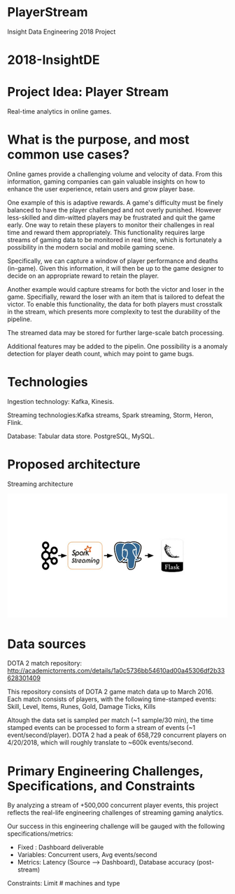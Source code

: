 # PlayerStream
Insight Data Engineering 2018 Project
# 2018-InsightDE

# Project Idea: Player Stream
Real-time analytics in online games.

# What is the purpose, and most common use cases?
Online games provide a challenging volume and velocity of data. From this information, gaming companies can gain valuable insights on how to enhance the user experience, retain users and grow player base.

One example of this is adaptive rewards. A game's difficulty must be finely balanced to have the player challenged and not overly punished. However less-skilled and dim-witted players may be frustrated and quit the game early. One way to retain these players to monitor their challenges in real time and reward them appropriately. This functionality requires large streams of gaming data to be monitored in real time, which is fortunately a possibility in the modern social and mobile gaming scene.

Specifically, we can capture a window of player performance and deaths (in-game). Given this information, it will then be up to the game designer to decide on an appropriate reward to retain the player. 

Another example would capture streams for both the victor and loser in the game. Specifially, reward the loser with an item that is tailored to defeat the victor. To enable this functionality, the data for both players must crosstalk in the stream, which presents more complexity to test the durability of the pipeline.

The streamed data may be stored for further large-scale batch processing.

Additional features may be added to the pipelin. One possibility is a anomaly detection for player death count, which may point to game bugs.

# Technologies
Ingestion technology: Kafka, Kinesis.

Streaming technologies:Kafka streams, Spark streaming, Storm, Heron, Flink.

Database: Tabular data store. PostgreSQL, MySQL.

# Proposed architecture
Streaming architecture

![Streaming architecture](ProjectArchitecture.jpg)


# Data sources
DOTA 2 match repository: 
http://academictorrents.com/details/1a0c5736bb54610ad00a45306df2b33628301409

This repository consists of DOTA 2 game match data up to March 2016. Each match consists of players, with the following time-stamped events:
Skill, Level, Items, Runes, Gold, Damage Ticks, Kills

Altough the data set is sampled per match (~1 sample/30 min), the time stamped events can be processed to form a stream of events (~1 event/second/player). DOTA 2 had a peak of 658,729 concurrent players on 4/20/2018, which will roughly translate to ~600k events/second. 

# Primary Engineering Challenges, Specifications, and Constraints
By analyzing a stream of +500,000 concurrent player events, this project reflects the real-life engineering challenges of streaming gaming analytics. 

Our success in this engineering challenge will be gauged with the following specifications/metrics:
* Fixed : Dashboard deliverable
* Variables: Concurrent users, Avg events/second
* Metrics: Latency (Source --> Dashboard), Database accuracy (post-stream)
    
Constraints: Limit # machines and type
    


